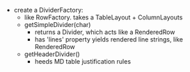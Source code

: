
- create a DividerFactory:
  - like RowFactory. takes a TableLayout + ColumnLayouts
  - getSimpleDivider(char)
    - returns a Divider, which acts like a RenderedRow
    - has 'lines' property yields rendered line strings, like RenderedRow
  - getHeaderDivider()
    - heeds MD table justification rules
